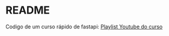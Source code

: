 # README

Codigo de um curso rápido de fastapi: [Playlist Youtube do curso](https://www.youtube.com/watch?v=5GorMC2lPpk&list=PLvzuUVysUFOvgy_72v-Poz_UPF1Rjp42Y)